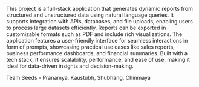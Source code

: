 This project is a full-stack application that generates dynamic reports from structured and unstructured data using natural language queries. It supports integration with APIs, databases, and file uploads, enabling users to process large datasets efficiently. Reports can be exported in customizable formats such as PDF and include rich visualizations. The application features a user-friendly interface for seamless interactions in form of prompts, showcasing practical use cases like sales reports, business performance dashboards, and financial summaries. Built with a tech stack, it ensures scalability, performance, and ease of use, making it ideal for data-driven insights and decision-making.

Team Seeds - Pranamya, Kaustubh, Shubhang, Chinmaya
